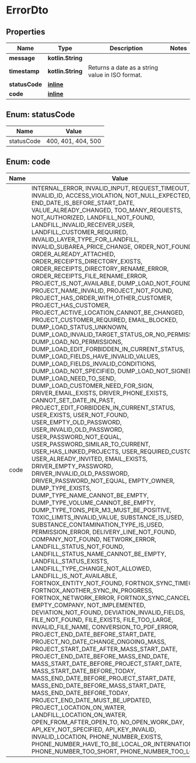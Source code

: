 
# ErrorDto

## Properties
Name | Type | Description | Notes
------------ | ------------- | ------------- | -------------
**message** | **kotlin.String** |  | 
**timestamp** | **kotlin.String** | Returns a date as a string value in ISO format. | 
**statusCode** | [**inline**](#StatusCode) |  | 
**code** | [**inline**](#Code) |  | 


<a name="StatusCode"></a>
## Enum: statusCode
Name | Value
---- | -----
statusCode | 400, 401, 404, 500


<a name="Code"></a>
## Enum: code
Name | Value
---- | -----
code | INTERNAL_ERROR, INVALID_INPUT, REQUEST_TIMEOUT, INVALID_ID, ACCESS_VIOLATION, NOT_NULL_EXPECTED, END_DATE_IS_BEFORE_START_DATE, VALUE_ALREADY_CHANGED, TOO_MANY_REQUESTS, NOT_AUTHORIZED, LANDFILL_NOT_FOUND, LANDFILL_INVALID_RECEIVER_USER, LANDFILL_CUSTOMER_REQUIRED, INVALID_LAYER_TYPE_FOR_LANDFILL, INVALID_SUBAREA_PRICE_CHANGE, ORDER_NOT_FOUND, ORDER_ALREADY_ATTACHED, ORDER_RECEIPTS_DIRECTORY_EXISTS, ORDER_RECEIPTS_DIRECTORY_RENAME_ERROR, ORDER_RECEIPTS_FILE_RENAME_ERROR, PROJECT_IS_NOT_AVAILABLE, DUMP_LOAD_NOT_FOUND, PROJECT_NAME_INVALID, PROJECT_NOT_FOUND, PROJECT_HAS_ORDER_WITH_OTHER_CUSTOMER, PROJECT_HAS_CUSTOMER, PROJECT_ACTIVE_LOCATION_CANNOT_BE_CHANGED, PROJECT_CUSTOMER_REQUIRED, EMAIL_BLOCKED, DUMP_LOAD_STATUS_UNKNOWN, DUMP_LOAD_INVALID_TARGET_STATUS_OR_NO_PERMISSIONS, DUMP_LOAD_NO_PERMISSIONS, DUMP_LOAD_EDIT_FORBIDDEN_IN_CURRENT_STATUS, DUMP_LOAD_FIELDS_HAVE_INVALID_VALUES, DUMP_LOAD_FIELDS_INVALID_CONDITIONS, DUMP_LOAD_NOT_SPECIFIED, DUMP_LOAD_NOT_SIGNED, DUMP_LOAD_NEED_TO_SEND, DUMP_LOAD_CUSTOMER_NEED_FOR_SIGN, DRIVER_EMAIL_EXISTS, DRIVER_PHONE_EXISTS, CANNOT_SET_DATE_IN_PAST, PROJECT_EDIT_FORBIDDEN_IN_CURRENT_STATUS, USER_EXISTS, USER_NOT_FOUND, USER_EMPTY_OLD_PASSWORD, USER_INVALID_OLD_PASSWORD, USER_PASSWORD_NOT_EQUAL, USER_PASSWORD_SIMILAR_TO_CURRENT, USER_HAS_LINKED_PROJECTS, USER_REQUIRED_CUSTOMER, USER_ALREADY_INVITED, EMAIL_EXISTS, DRIVER_EMPTY_PASSWORD, DRIVER_INVALID_OLD_PASSWORD, DRIVER_PASSWORD_NOT_EQUAL, EMPTY_OWNER, DUMP_TYPE_EXISTS, DUMP_TYPE_NAME_CANNOT_BE_EMPTY, DUMP_TYPE_VOLUME_CANNOT_BE_EMPTY, DUMP_TYPE_TONS_PER_M3_MUST_BE_POSITIVE, TOXIC_LIMITS_INVALID_VALUE, SUBSTANCE_IS_USED, SUBSTANCE_CONTAMINATION_TYPE_IS_USED, PERMISSION_ERROR, DELIVERY_LINE_NOT_FOUND, COMPANY_NOT_FOUND, NETWORK_ERROR, LANDFILL_STATUS_NOT_FOUND, LANDFILL_STATUS_NAME_CANNOT_BE_EMPTY, LANDFILL_STATUS_EXISTS, LANDFILL_TYPE_CHANGE_NOT_ALLOWED, LANDFILL_IS_NOT_AVAILABLE, FORTNOX_ENTITY_NOT_FOUND, FORTNOX_SYNC_TIMEOUT, FORTNOX_ANOTHER_SYNC_IN_PROGRESS, FORTNOX_NETWORK_ERROR, FORTNOX_SYNC_CANCELED, EMPTY_COMPANY, NOT_IMPLEMENTED, DEVIATION_NOT_FOUND, DEVIATION_INVALID_FIELDS, FILE_NOT_FOUND, FILE_EXISTS, FILE_TOO_LARGE, INVALID_FILE_NAME, CONVERSION_TO_PDF_ERROR, PROJECT_END_DATE_BEFORE_START_DATE, PROJECT_NO_DATE_CHANGE_ONGOING_MASS, PROJECT_START_DATE_AFTER_MASS_START_DATE, PROJECT_END_DATE_BEFORE_MASS_END_DATE, MASS_START_DATE_BEFORE_PROJECT_START_DATE, MASS_START_DATE_BEFORE_TODAY, MASS_END_DATE_BEFORE_PROJECT_START_DATE, MASS_END_DATE_BEFORE_MASS_START_DATE, MASS_END_DATE_BEFORE_TODAY, PROJECT_END_DATE_MUST_BE_UPDATED, PROJECT_LOCATION_ON_WATER, LANDFILL_LOCATION_ON_WATER, OPEN_FROM_AFTER_OPEN_TO, NO_OPEN_WORK_DAY, API_KEY_NOT_SPECIFIED, API_KEY_INVALID, INVALID_LOCATION, PHONE_NUMBER_EXISTS, PHONE_NUMBER_HAVE_TO_BE_LOCAL_OR_INTERNATIONAL, PHONE_NUMBER_TOO_SHORT, PHONE_NUMBER_TOO_LONG



